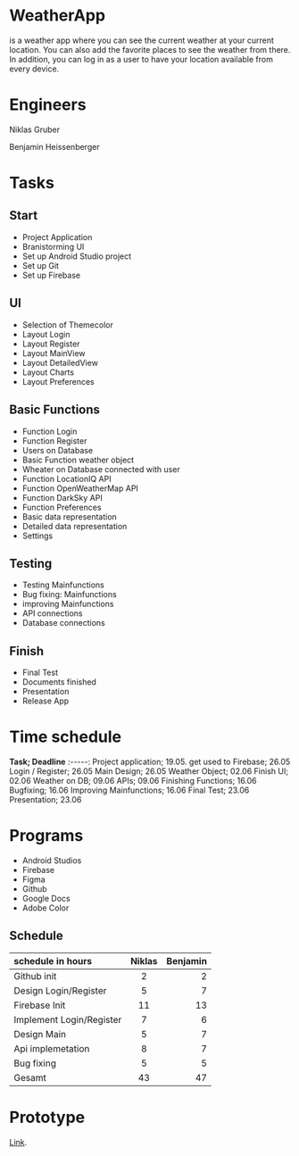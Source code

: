 # WeatherApp

is a weather app where you can see the current weather at your current location. You can also add the favorite places to see the weather from there. In addition, you can log in as a user to have your location available from every device.


# Engineers

Niklas Gruber

Benjamin Heissenberger




# Tasks

## Start

* Project Application
* Branistorming UI
* Set up Android Studio project
* Set up Git
* Set up Firebase

## UI

* Selection of Themecolor
* Layout Login
* Layout Register
* Layout MainView
* Layout DetailedView
* Layout Charts
* Layout Preferences

## Basic Functions

* Function Login
* Function Register
* Users on Database
* Basic Function weather object
* Wheater on Database connected with user
* Function LocationIQ API
* Function OpenWeatherMap API
* Function DarkSky API
* Function Preferences
* Basic data representation
* Detailed data representation
* Settings

## Testing

* Testing Mainfunctions
* Bug fixing: Mainfunctions 
* improving Mainfunctions
* API connections
* Database connections

## Finish

* Final Test
* Documents finished
* Presentation
* Release App

# Time schedule

**Task; Deadline**
:-----:
Project application; 19.05.
get used to Firebase; 26.05
Login / Register; 26.05
Main Design; 26.05
Weather Object; 02.06
Finish UI; 02.06
Weather on DB; 09.06
APIs; 09.06
Finishing Functions; 16.06
Bugfixing; 16.06
Improving Mainfunctions; 16.06
Final Test; 23.06
Presentation; 23.06

# Programs

* Android Studios
* Firebase
* Figma
* Github
* Google Docs
* Adobe Color

## Schedule

| schedule in hours | Niklas | Benjamin |
| :---         |     :---:      |          ---: |
| Github init   | 2     | 2    |
| Design Login/Register   | 5     | 7    |
| Firebase Init     | 11       | 13      |
| Implement Login/Register     | 7       |  6     |
| Design Main     | 5       | 7     |
| Api implemetation     | 8      | 7      |
| Bug fixing     | 5       | 5     |
| Gesamt     | 43       | 47     |100|

# Prototype

[Link](https://www.figma.com/proto/MQI8Sbfax70np8hqffXL8s/Untitled?node-id=2%3A41&scaling=min-zoom "Optionaler Linktitel").
